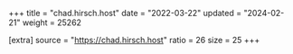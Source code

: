 +++
title = "chad.hirsch.host"
date = "2022-03-22"
updated = "2024-02-21"
weight = 25262

[extra]
source = "https://chad.hirsch.host"
ratio = 26
size = 25
+++
